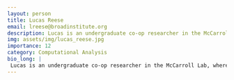 ```yaml
---
layout: person
title: Lucas Reese
email: lreese@broadinstitute.org
description: Lucas is an undergraduate co-op researcher in the McCarroll Lab, where he analyzes single-cell sequencing data across various brain regions from multiple donors. He is currently in his second year at  ...
img: assets/img/lucas_reese.jpg
importance: 12
category: Computational Analysis
bio_long: |
 Lucas is an undergraduate co-op researcher in the McCarroll Lab, where he analyzes single-cell sequencing data across various brain regions from multiple donors. He is currently in his second year at Northeastern University, pursuing a degree in Biology and Data Science. He is passionate about generating meaningful biological data to advance research within the lab and contribute to the broader biotechnology and research industries.
---
```

